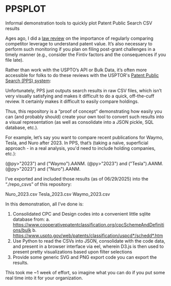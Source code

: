 # PPSPLOT
Informal demonstration tools to quickly plot Patent Public Search CSV results


Ages ago, I did a [law review](https://scholarship.kentlaw.iit.edu/ckjip/vol18/iss3/2/) on the importance of regularly comparing competitor leverage to understand patent value.  It’s also necessary to perform such monitoring if you plan on filing post-grant challenges in a timely manner (e.g., consider the Fintiv factors and the consequences if you file late).

Rather than work with the USPTO’s API or Bulk Data, it’s often more accessible for folks to do these reviews with the USPTOR's [Patent Public Search (PPS) system](https://www.uspto.gov/patents/search/patent-public-search): 

Unfortunately, PPS just outputs search results in raw CSV files, which isn’t very visually satisfying and makes it difficult to do a quick, off-the-cuff review.  It certainly makes it difficult to easily compare holdings.

Thus, this repository is a “proof of concept” demonstrating how easily you can (and probably should) create your own tool to convert such results into a visual representation (as well as consolidate into a JSON pickle, SQL database, etc.).

For example, let’s say you want to compare recent publications for Waymo, Tesla, and Nuro after 2023.  In PPS, that’s (taking a naïve, superficial approach - in a real analysis, you'd need to include holding companies, etc.):

(@py>"2023") and ("Waymo").AANM.
(@py>"2023") and ("Tesla").AANM.
(@py>"2023") and ("Nuro").AANM.

I’ve exported and included those results (as of 06/29/2025) into the “./repo_csvs” of this repository:

Nuro_2023.csv
Tesla_2023.csv
Waymo_2023.csv


In this demonstration, all I’ve done is:

1)	Consolidated CPC and Design codes into a convenient little sqlite database from: 
a.	https://www.cooperativepatentclassification.org/cpcSchemeAndDefinitions/bulk
b.	https://www.uspto.gov/web/patents/classification/uspcd*/schedd*.htm 
2)	Use Python to read the CSVs into JSON, consolidate with the code data, and present in a browser interface via eel, wherein D3.js is then used to present pretty visualizations based upon filter selections
3)	Provide some generic SVG and PNG export code you can export the results. 

This took me ~1 week of effort, so imagine what you can do if you put some real time into it for your organization.




